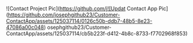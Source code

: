
![Contact Project Pic](https://github.com/j![Updat Contact App Pic](https://github.com/josephgithub23/Customer-ContactApp/assets/125037114/0126c50b-ddb7-48b5-8e23-47086a00c048)
osephgithub23/Customer-ContactApp/assets/125037114/cb5b223f-d412-4b8c-8733-f7702968f853)
